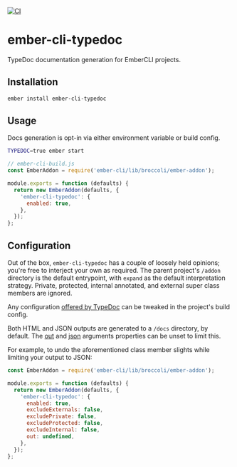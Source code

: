 [![CI](https://github.com/Bitwise-Development/ember-cli-typedoc/actions/workflows/ci.yml/badge.svg)](https://github.com/Bitwise-Development/ember-cli-typedoc/actions/workflows/ci.yml)

# ember-cli-typedoc
TypeDoc documentation generation for EmberCLI projects.

## Installation
```bash
ember install ember-cli-typedoc
```

## Usage
Docs generation is opt-in via either environment variable or build config.

```bash
TYPEDOC=true ember start
```
```js
// ember-cli-build.js
const EmberAddon = require('ember-cli/lib/broccoli/ember-addon');

module.exports = function (defaults) {
  return new EmberAddon(defaults, {
    'ember-cli-typedoc': {
      enabled: true,
    },
  });
};
```

## Configuration
Out of the box, `ember-cli-typedoc` has a couple of loosely held opinions; you're free to interject your own 
as required. The parent project's `/addon` directory is the default entrypoint, with `expand` as the default 
interpretation strategy. Private, protected, internal annotated, and external super class members are ignored.

Any configuration [offered by TypeDoc](https://typedoc.org/guides/options/) can be tweaked in the project's build
config.

Both HTML and JSON outputs are generated to a `/docs` directory, by default. The 
[out](https://typedoc.org/guides/options/#out) and [json](https://typedoc.org/guides/options/#json) arguments 
properties can be unset to limit this.

For example, to undo the aforementioned class member slights while limiting your output to JSON:

```js
const EmberAddon = require('ember-cli/lib/broccoli/ember-addon');

module.exports = function (defaults) {
  return new EmberAddon(defaults, {
    'ember-cli-typedoc': {
      enabled: true,
      excludeExternals: false,
      excludePrivate: false,
      excludeProtected: false,
      excludeInternal: false,
      out: undefined,
    },
  });
};
```